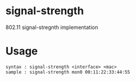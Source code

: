 # signal-strength
802.11 signal-stregnth implementation

# Usage
```
syntax : signal-strength <interface> <mac>
sample : signal-strength mon0 00:11:22:33:44:55
```
